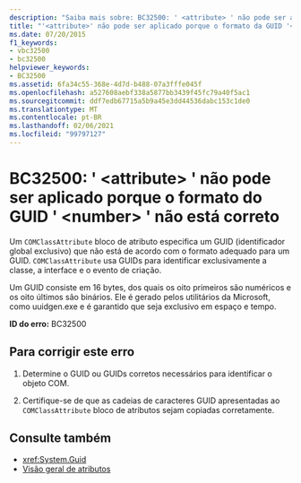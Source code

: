 ```yaml
---
description: "Saiba mais sobre: BC32500: ' <attribute> ' não pode ser aplicado porque o formato do GUID ' <number> ' não está correto"
title: "'<attribute>' não pode ser aplicado porque o formato da GUID '<number>' não está correto"
ms.date: 07/20/2015
f1_keywords:
- vbc32500
- bc32500
helpviewer_keywords:
- BC32500
ms.assetid: 6fa34c55-368e-4d7d-b488-07a3fffe045f
ms.openlocfilehash: a527608aebf338a5877bb3439f45fc79a40f5ac1
ms.sourcegitcommit: ddf7edb67715a5b9a45e3dd44536dabc153c1de0
ms.translationtype: MT
ms.contentlocale: pt-BR
ms.lasthandoff: 02/06/2021
ms.locfileid: "99797127"
---
```

# <a name="bc32500-attribute-cannot-be-applied-because-the-format-of-the-guid-number-is-not-correct"></a>BC32500: ' \<attribute> ' não pode ser aplicado porque o formato do GUID ' \<number> ' não está correto

Um `COMClassAttribute` bloco de atributo especifica um GUID (identificador global exclusivo) que não está de acordo com o formato adequado para um GUID. `COMClassAttribute` usa GUIDs para identificar exclusivamente a classe, a interface e o evento de criação.

 Um GUID consiste em 16 bytes, dos quais os oito primeiros são numéricos e os oito últimos são binários. Ele é gerado pelos utilitários da Microsoft, como uuidgen.exe e é garantido que seja exclusivo em espaço e tempo.

 **ID do erro:** BC32500

## <a name="to-correct-this-error"></a>Para corrigir este erro

1. Determine o GUID ou GUIDs corretos necessários para identificar o objeto COM.

2. Certifique-se de que as cadeias de caracteres GUID apresentadas ao `COMClassAttribute` bloco de atributos sejam copiadas corretamente.

## <a name="see-also"></a>Consulte também

- <xref:System.Guid>
- [Visão geral de atributos](../../programming-guide/concepts/attributes/index.md)
